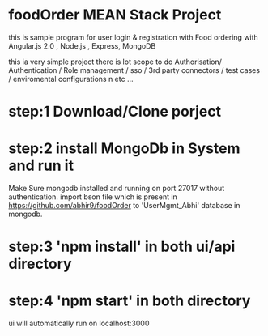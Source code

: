 # foodOrder MEAN Stack Project
this is sample program for user login &amp; registration with Food ordering with Angular.js 2.0 , Node.js , Express, MongoDB 

this ia very simple project there is lot scope to do Authorisation/ Authentication / Role management / sso / 3rd party connectors / test cases / enviromental configurations n etc ...

# step:1   Download/Clone porject 

# step:2   install MongoDb in System and run it 
Make Sure mongodb installed and running on port 27017 without authentication.
import bson file which is present in https://github.com/abhir9/foodOrder to 'UserMgmt_Abhi' database in mongodb.
# step:3  'npm install' in both ui/api directory 

# step:4  'npm start' in both directory

ui will automatically run on localhost:3000 



